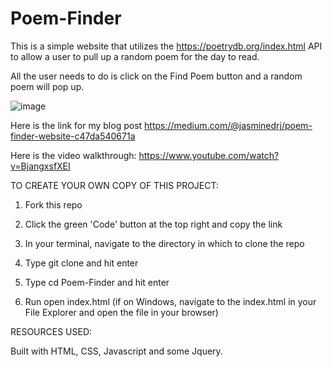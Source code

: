 # Poem-Finder
This is a simple website that utilizes the https://poetrydb.org/index.html API to allow a user to pull up a random poem for the day to read. 

All the user needs to do is click on the Find Poem button and a random poem will pop up. 

![image](https://user-images.githubusercontent.com/63066804/145310604-d5e659f2-7f0d-42e7-9017-f0aeb1ebbf7a.png)

Here is the link for my blog post https://medium.com/@jasminedrj/poem-finder-website-c47da540671a

Here is the video walkthrough: https://www.youtube.com/watch?v=BjangxsfXEI

TO CREATE YOUR OWN COPY OF THIS PROJECT:

1. Fork this repo

2. Click the green 'Code' button at the top right and copy the link

3. In your terminal, navigate to the directory in which to clone the repo

4. Type git clone <copied-link> and hit enter

5. Type cd Poem-Finder and hit enter

6. Run open index.html (if on Windows, navigate to the index.html in your File Explorer and open the file in your browser)

  
RESOURCES USED:
 
 Built with HTML, CSS, Javascript and some Jquery. 

